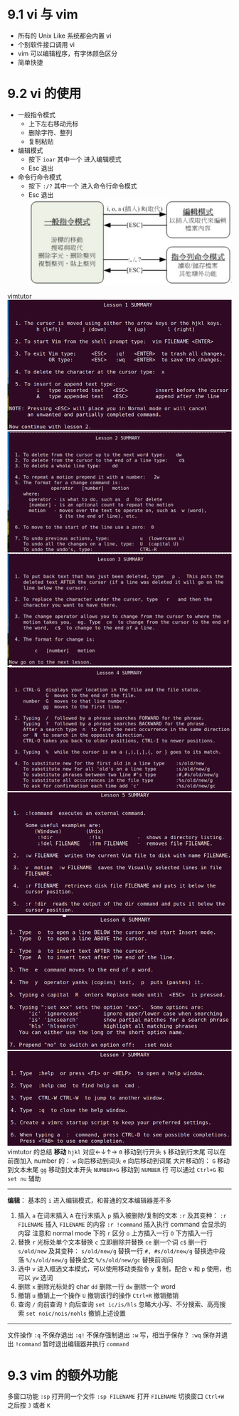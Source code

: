 # 9.1 vi 与 vim
- 所有的 Unix Like 系统都会内置 vi
- 个别软件接口调用 vi
- vim 可以编辑程序，有字体颜色区分
- 简单快捷

# 9.2 vi 的使用
- 一般指令模式
	- 上下左右移动光标
	- 删除字符、整列
	- 复制粘贴
- 编辑模式
	- 按下 `ioar` 其中一个 进入编辑模式
	- Esc 退出
- 命令行命令模式
	- 按下 `:/?` 其中一个 进入命令行命令模式
	- Esc 退出
![image.png](https://raw.githubusercontent.com/Pokemongle/img_bed_0/main/img/20241104184927.png)


vimtutor
![image.png](https://raw.githubusercontent.com/Pokemongle/img_bed_0/main/img/20241104102523.png)
![image.png](https://raw.githubusercontent.com/Pokemongle/img_bed_0/main/img/20241104102602.png)
![image.png](https://raw.githubusercontent.com/Pokemongle/img_bed_0/main/img/20241104103049.png)
![image.png](https://raw.githubusercontent.com/Pokemongle/img_bed_0/main/img/20241104110557.png)
![image.png](https://raw.githubusercontent.com/Pokemongle/img_bed_0/main/img/20241104173130.png)
![image.png](https://raw.githubusercontent.com/Pokemongle/img_bed_0/main/img/20241104174134.png)
![image.png](https://raw.githubusercontent.com/Pokemongle/img_bed_0/main/img/20241104175408.png)
vimtutor 的总结
**移动**
	`hjkl` 对应←↓↑→
	`0` 移动到行开头
	`$` 移动到行末尾
	可以在前面加入 number 的：
	`w` 向后移动到词头
	`e` 向后移动到词尾
	大片移动的：
	`G` 移动到文本末尾
	`gg` 移动到文本开头
	`NUMBER+G` 移动到 `NUMBER` 行
		可以通过 `Ctrl+G` 和 `set nu` 辅助

---
**编辑**：
基本的 `i` 进入编辑模式，和普通的文本编辑器差不多
1. 插入
	`a` 在词末插入 `A` 在行末插入
	`p` 插入被删除/复制的文本
	`:r` 及其变种：
		`:r FILENAME` 插入 `FILENAME` 的内容
		`:r !command` 插入执行 command 会显示的内容
		注意和 normal mode 下的 `r` 区分
	`o` 上方插入一行
	`O` 下方插入一行
2. 替换
	`r` 光标处单个文本替换
	`c` 立即删除并替换 `ce` 删一个词 `c$` 删一行
	`s/old/new` 及其变种：
		`s/old/new/g` 替换一行
		`#, #s/old/new/g` 替换选中段落
		`%/s/old/new/g` 替换全文
		`%/s/old/new/gc` 替换前询问
3. 选中
	`v` 进入框选文本模式，可以使用移动类指令
	`y` 复制，配合 `v` 和 `p` 使用，也可以 `yw` 选词
4. 删除
	`x` 删除光标处的 char
	`dd` 删除一行
	`dw` 删除一个 word
5. 撤销
	`u` 撤销上一个操作
	`U` 撤销该行的操作
	`Ctrl+R` 撤销撤销
6. 查询
	`/` 向前查询
	`?` 向后查询
	`set ic/is/hls` 忽略大小写、不分搜索、高亮搜索
	`set noic/nois/nohls` 撤销上述设置

---
文件操作
`:q` 不保存退出
`:q!` 不保存强制退出
`:w` 写，相当于保存？
`:wq` 保存并退出
`!command` 暂时退出编辑器并执行 `command`

# 9.3 vim 的额外功能
多窗口功能
`:sp` 打开同一个文件
`:sp FILENAME` 打开 `FILENAME`
切换窗口
`Ctrl+W` 之后按 `J` 或者 `K`
